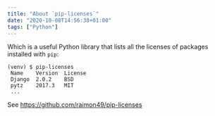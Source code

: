 ```yaml
---
title: "About `pip-licenses`"
date: "2020-10-08T14:56:38+01:00"
tags: ["Python"]
---
```


Which is a useful Python library that lists all the licenses of packages
installed with `pip`:

```
(venv) $ pip-licenses
 Name    Version  License
 Django  2.0.2    BSD
 pytz    2017.3   MIT
 ...
```

See <https://github.com/raimon49/pip-licenses>

